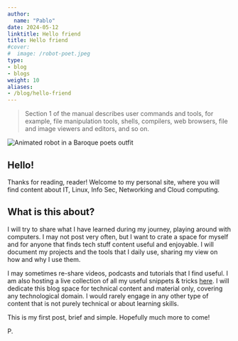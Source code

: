 ```yaml
---
author:
  name: "Pablo"
date: 2024-05-12
linktitle: Hello friend
title: Hello friend
#cover:
#  image: /robot-poet.jpeg
type:
- blog
- blogs
weight: 10
aliases:
- /blog/hello-friend
---
```


> Section 1 of the manual describes user commands and tools, for
>       example, file manipulation tools, shells, compilers, web
>       browsers, file and image viewers and editors, and so on.

![Animated robot in a Baroque poets outfit](/media/blog/2024/05/12_hello-friend/robot-poet.jpeg)

## Hello!

Thanks for reading, reader! Welcome to my personal site, where you will find content about IT, Linux, Info Sec, Networking and Cloud computing. 


## What is this about?

I will try to share what I have learned during my journey, playing around with computers. I may not post very often, but I want to crate a space for myself and for anyone that finds tech stuff content useful and enjoyable. I will document my projects and the tools that I daily use, sharing my view on how and why I use them.

I may sometimes re-share videos, podcasts and tutorials that I find useful. I am also hosting a live collection of all my useful snippets & tricks [here](https://github.com/dsapab/wizardly-snippets). I will dedicate this blog space for technical content and material only, covering any technological domain. I would rarely engage in any other type of content that is not purely technical or about learning skills.

This is my first post, brief and simple. Hopefully much more to come!

P.

